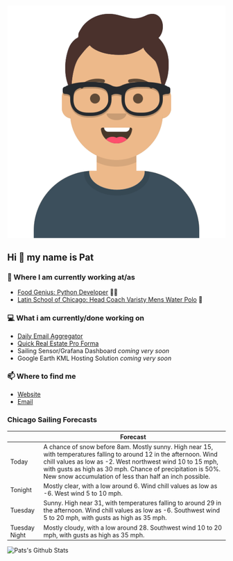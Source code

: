[![Social banner for p-j-falconer](https://raw.githubusercontent.com/P-J-FALCONER/P-J-FALCONER/master/assets/avataaars.svg)](https://patfalconer.com/)
## Hi :wave: my name is Pat

### 💼 Where I am currently working at/as
- [Food Genius: Python Developer](https://getfoodgenius.com/) 🍔🐍
- [Latin School of Chicago: Head Coach Varisty Mens Water Polo](https://www.latinschool.org/) 🤽


### 💻 What i am currently/done working on
 - [Daily Email Aggregator](https://github.com/P-J-FALCONER/dott_daily_mail)
 - [Quick Real Estate Pro Forma](https://github.com/P-J-FALCONER/henry)
 - Sailing Sensor/Grafana Dashboard *coming very soon*
 - Google Earth KML Hosting Solution *coming very soon*

### 📫 Where to find me
 - [Website](https://patfalconer.com/)
 - [Email](mailto:patrick.j.falconer@gmail.com)


### Chicago Sailing Forecasts
|   | Forecast  |
|---|---|
| Today | A chance of snow before 8am. Mostly sunny. High near 15, with temperatures falling to around 12 in the afternoon. Wind chill values as low as -2. West northwest wind 10 to 15 mph, with gusts as high as 30 mph. Chance of precipitation is 50%. New snow accumulation of less than half an inch possible. |
| Tonight | Mostly clear, with a low around 6. Wind chill values as low as -6. West wind 5 to 10 mph. |
| Tuesday | Sunny. High near 31, with temperatures falling to around 29 in the afternoon. Wind chill values as low as -6. Southwest wind 5 to 20 mph, with gusts as high as 35 mph. |
| Tuesday Night | Mostly cloudy, with a low around 28. Southwest wind 10 to 20 mph, with gusts as high as 35 mph. |

![Pats's Github Stats](https://github-readme-stats.vercel.app/api?username=p-j-falconer&show_icons=true&theme=radical)
